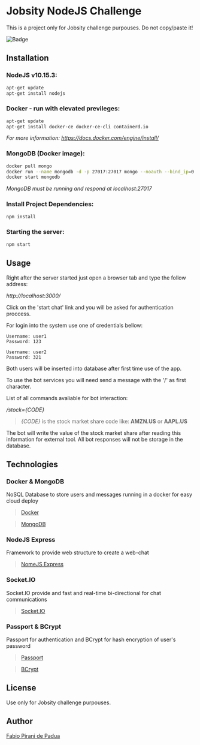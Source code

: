# Jobsity NodeJS Challenge

This is a project only for Jobsity challenge purpouses. Do not copy/paste it!

![Badge](https://img.shields.io/badge/Jobsity-Challenge-%237159c1?style=for-the-badge&logo=ghost)

## Installation

### NodeJS v10.15.3:

```bash
apt-get update
apt-get install nodejs
```

### Docker - run with elevated previleges:
```bash
apt-get update
apt-get install docker-ce docker-ce-cli containerd.io
```
*For more information: https://docs.docker.com/engine/install/*

### MongoDB (Docker image):
```bash
docker pull mongo
docker run --name mongodb -d -p 27017:27017 mongo --noauth --bind_ip=0.0.0.0
docker start mongodb
```
*MongoDB must be running and respond at localhost:27017*

### Install Project Dependencies:
```bash
npm install
```

### Starting the server:
```bash
npm start
```

## Usage

Right after the server started just open a browser tab and type the follow address:

*http://localhost:3000/*

Click on the 'start chat' link and you will be asked for authentication proccess.

For login into the system use one of credentials bellow:
```
Username: user1 
Password: 123

Username: user2 
Password: 321
```

Both users will be inserted into database after first time use of the app.

To use the bot services you will need send a message with the '/' as first character.

List of all commands avaliable for bot interaction:

*/stock={CODE}*
> *{CODE}* is the stock market share code like: **AMZN.US** or **AAPL.US**

The bot will write the value of the stock market share after reading this information for external tool. All bot responses will not be storage in the database.

## Technologies

### Docker & MongoDB ###
NoSQL Database to store users and messages running in a docker for easy cloud deploy
> [Docker](https://www.docker.com/)

> [MongoDB](https://www.mongodb.com/2)

### NodeJS Express ###
Framework to provide web structure to create a web-chat
> [NomeJS Express](https://expressjs.com/)

### Socket.IO ###
Socket.IO provide and fast and real-time bi-directional for chat communications
> [Socket.IO](https://socket.io/)

### Passport & BCrypt ###
Passport for authentication and BCrypt for hash encryption of user's password
> [Passport](http://www.passportjs.org/)

> [BCrypt](http://www.passportjs.org/)

## License
Use only for Jobsity challenge purpouses.

## Author
[Fabio Pirani de Padua](https://www.linkedin.com/in/fabio-pirani-b129539/)
